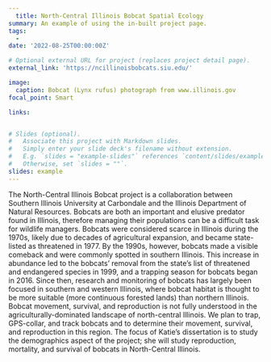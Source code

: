 ```yaml
---
  title: North-Central Illinois Bobcat Spatial Ecology
summary: An example of using the in-built project page.
tags:
  - 
date: '2022-08-25T00:00:00Z'

# Optional external URL for project (replaces project detail page).
external_link: 'https://ncillinoisbobcats.siu.edu/'

image:
  caption: Bobcat (Lynx rufus) photograph from www.illinois.gov
focal_point: Smart

links:


# Slides (optional).
#   Associate this project with Markdown slides.
#   Simply enter your slide deck's filename without extension.
#   E.g. `slides = "example-slides"` references `content/slides/example-slides.md`.
#   Otherwise, set `slides = ""`.
slides: example
---
```

  
  The North-Central Illinois Bobcat project is a collaboration between Southern Illinois University at Carbondale and the Illinois Department of Natural Resources. Bobcats are both an important and elusive predator found in Illinois, therefore managing their populations can be a difficult task for wildlife managers. Bobcats were considered scarce in Illinois during the 1970s, likely due to decades of agricultural expansion, and became state-listed as threatened in 1977. By the 1990s, however, bobcats made a visible comeback and were commonly spotted in southern Illinois. This increase in abundance led to the bobcats’ removal from the state’s list of threatened and endangered species in 1999, and a trapping season for bobcats began in 2016. Since then, research and monitoring of bobcats has largely been focused in southern and western Illinois, where bobcat habitat is thought to be more suitable (more continuous forested lands) than northern Illinois. Bobcat movement, survival, and reproduction is not fully understood in the agriculturally-dominated landscape of north-central Illinois. We plan to trap, GPS-collar, and track bobcats and to determine their movement, survival, and reproduction in this region. The focus of Katie’s dissertation is to study the demographics aspect of the project; she will study reproduction, mortality, and survival of bobcats in North-Central Illinois.